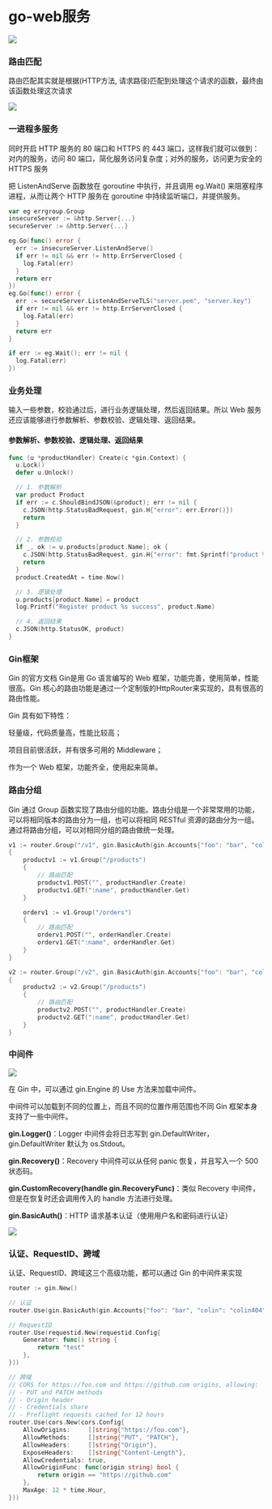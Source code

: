 # go-web服务

![](<../../../.gitbook/assets/image (33).png>)

### 路由匹配

路由匹配其实就是根据(HTTP方法, 请求路径)匹配到处理这个请求的函数，最终由该函数处理这次请求

![](<../../../.gitbook/assets/image (1).png>)

### 一进程多服务

同时开启 HTTP 服务的 80 端口和 HTTPS 的 443 端口，这样我们就可以做到：对内的服务，访问 80 端口，简化服务访问复杂度；对外的服务，访问更为安全的 HTTPS 服务

把 ListenAndServe 函数放在 goroutine 中执行，并且调用 eg.Wait() 来阻塞程序进程，从而让两个 HTTP 服务在 goroutine 中持续监听端口，并提供服务。

```go
var eg errgroup.Group
insecureServer := &http.Server{...}
secureServer := &http.Server{...}

eg.Go(func() error {
  err := insecureServer.ListenAndServe()
  if err != nil && err != http.ErrServerClosed {
    log.Fatal(err)
  }
  return err
})
eg.Go(func() error {
  err := secureServer.ListenAndServeTLS("server.pem", "server.key")
  if err != nil && err != http.ErrServerClosed {
    log.Fatal(err)
  }
  return err
}

if err := eg.Wait(); err != nil {
  log.Fatal(err)
})
```

### 业务处理&#x20;

输入一些参数，校验通过后，进行业务逻辑处理，然后返回结果。所以 Web 服务还应该能够进行参数解析、参数校验、逻辑处理、返回结果。

#### 参数解析、参数校验、逻辑处理、返回结果

```go
func (u *productHandler) Create(c *gin.Context) {
  u.Lock()
  defer u.Unlock()

  // 1. 参数解析
  var product Product
  if err := c.ShouldBindJSON(&product); err != nil {
    c.JSON(http.StatusBadRequest, gin.H{"error": err.Error()})
    return
  }

  // 2. 参数校验
  if _, ok := u.products[product.Name]; ok {
    c.JSON(http.StatusBadRequest, gin.H{"error": fmt.Sprintf("product %s already exist", product.Name)})
    return
  }
  product.CreatedAt = time.Now()

  // 3. 逻辑处理
  u.products[product.Name] = product
  log.Printf("Register product %s success", product.Name)

  // 4. 返回结果
  c.JSON(http.StatusOK, product)
}

```

### Gin框架&#x20;

Gin 的官方文档 Gin是用 Go 语言编写的 Web 框架，功能完善，使用简单，性能很高。Gin 核心的路由功能是通过一个定制版的HttpRouter来实现的，具有很高的路由性能。

Gin 具有如下特性：&#x20;

轻量级，代码质量高，性能比较高；&#x20;

项目目前很活跃，并有很多可用的 Middleware；&#x20;

作为一个 Web 框架，功能齐全，使用起来简单。

### 路由分组&#x20;

Gin 通过 Group 函数实现了路由分组的功能。路由分组是一个非常常用的功能，可以将相同版本的路由分为一组，也可以将相同 RESTful 资源的路由分为一组。通过将路由分组，可以对相同分组的路由做统一处理。

```go
v1 := router.Group("/v1", gin.BasicAuth(gin.Accounts{"foo": "bar", "colin": "colin404"}))
{
    productv1 := v1.Group("/products")
    {
        // 路由匹配
        productv1.POST("", productHandler.Create)
        productv1.GET(":name", productHandler.Get)
    }

    orderv1 := v1.Group("/orders")
    {
        // 路由匹配
        orderv1.POST("", orderHandler.Create)
        orderv1.GET(":name", orderHandler.Get)
    }
}

v2 := router.Group("/v2", gin.BasicAuth(gin.Accounts{"foo": "bar", "colin": "colin404"}))
{
    productv2 := v2.Group("/products")
    {
        // 路由匹配
        productv2.POST("", productHandler.Create)
        productv2.GET(":name", productHandler.Get)
    }
}

```

### 中间件

![](<../../../.gitbook/assets/image (7).png>)

在 Gin 中，可以通过 gin.Engine 的 Use 方法来加载中间件。

中间件可以加载到不同的位置上，而且不同的位置作用范围也不同 Gin 框架本身支持了一些中间件。&#x20;

**gin.Logger()**：Logger 中间件会将日志写到 gin.DefaultWriter，gin.DefaultWriter 默认为 os.Stdout。&#x20;

**gin.Recovery()**：Recovery 中间件可以从任何 panic 恢复，并且写入一个 500 状态码。&#x20;

**gin.CustomRecovery(handle gin.RecoveryFunc)**：类似 Recovery 中间件，但是在恢复时还会调用传入的 handle 方法进行处理。&#x20;

**gin.BasicAuth()**：HTTP 请求基本认证（使用用户名和密码进行认证）

![](<../../../.gitbook/assets/image (3).png>)

### 认证、RequestID、跨域

认证、RequestID、跨域这三个高级功能，都可以通过 Gin 的中间件来实现

```go
router := gin.New()

// 认证
router.Use(gin.BasicAuth(gin.Accounts{"foo": "bar", "colin": "colin404"}))

// RequestID
router.Use(requestid.New(requestid.Config{
    Generator: func() string {
        return "test"
    },
}))

// 跨域
// CORS for https://foo.com and https://github.com origins, allowing:
// - PUT and PATCH methods
// - Origin header
// - Credentials share
// - Preflight requests cached for 12 hours
router.Use(cors.New(cors.Config{
    AllowOrigins:     []string{"https://foo.com"},
    AllowMethods:     []string{"PUT", "PATCH"},
    AllowHeaders:     []string{"Origin"},
    ExposeHeaders:    []string{"Content-Length"},
    AllowCredentials: true,
    AllowOriginFunc: func(origin string) bool {
        return origin == "https://github.com"
    },
    MaxAge: 12 * time.Hour,
}))

```



